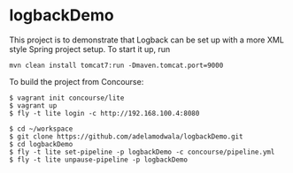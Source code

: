# logbackDemo

This project is to demonstrate that Logback can be set up with a more XML style Spring project setup. To start it up, run
```
mvn clean install tomcat7:run -Dmaven.tomcat.port=9000
```

To build the project from Concourse:

```
$ vagrant init concourse/lite
$ vagrant up
$ fly -t lite login -c http://192.168.100.4:8080

$ cd ~/workspace
$ git clone https://github.com/adelamodwala/logbackDemo.git
$ cd logbackDemo
$ fly -t lite set-pipeline -p logbackDemo -c concourse/pipeline.yml
$ fly -t lite unpause-pipeline -p logbackDemo
```
